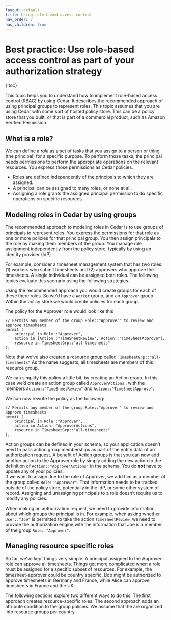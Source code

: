 ```yaml
---
layout: default
title: Using role-based access control
nav_order: 7
has_children: true
---
```


# Best practice: Use role-based access control as part of your authorization strategy

{:toc}

This topic helps you to understand how to implement role-based access control (RBAC) by using Cedar. It describes the recommended approach of using principal groups to represent roles. This topic assumes that you are using Cedar with some sort of hosted policy store. This can be a policy store that you built, or that is part of a commercial product, such as Amazon Verified Permission.

## What is a role?

We can define a *role* as a set of tasks that you assign to a person or thing (the principal) for a specific purpose. To perform those tasks, the principal needs permissions to perform the appropriate operations on the relevant resources. You express those permissions as Cedar policies. 

* Roles are defined independently of the principals to which they are assigned.
* A principal can be assigned to many roles, or none at all.
* Assigning a role grants the assigned principal permission to do specific operations on specific resources.

## Modeling roles in Cedar by using groups

The recommended approach to modeling roles in Cedar is to use groups of principals to represent roles. You express the permissions for that role as one or more policies for that principal group. You then assign principals to the role by making them members of the group. You manage role assignment independently from the policy store, typically by using an identity provider (IdP).

For example, consider a timesheet management system that has two roles: (1) workers who submit timesheets and (2) approvers who approve the timesheets. A single individual can be assigned both roles. The following topics evaluate this scenario using the following strategies.

Using the recommended approach you would create groups for each of these there roles. So we’d have a `Worker` group, and an `Approver` group. Within the policy store we would create policies for each group.

The policy for the Approver role would look like this

```cedar
// Permits any member of the group Role::"Approver" to review and approve timesheets
permit (
    principal in Role::"Approver",
    action in [Action::"TimeSheetReview", Action::"TimeSheetApprove"],
    resource in TimesheetGrp::"all-timesheets"
);
```

Note that we’ve also created a resource group called  `TimesheetGrp::"all-timesheets"`  As the name suggests, all timesheets are members of this resource group.

We can simplify this policy a little bit, by creating an Action group. In this case we’d create an action group called `ApproverActions` , with the members `Action::"TimeSheetReview"`  and  `Action::"TimeSheetApprove"`.   

We can now rewrite the policy as the following:

```cedar
// Permits any member of the group Role::"Approver" to review and approve timesheets
permit (
    principal in Role::"Approver",
    action in Action::"ApproverActions",
    resource in TimesheetGrp::"all-timesheets"
);
```
Action groups can be defined in your schema, so your application doesn’t need to pass action group memberships as part of the entity data of an authorization request. A benefit of Action groups is that you can now add another action to the Approver role by simply adding the new action to the definition of `Action::"ApproverActions"` in the schema. You do ***not*** have to update any of your policies.  
If we want to assign Joe to the role of Approver, we add him as a member of the group called `Role::"Approver"`.  That information needs to be tracked outside of the policy store, potentially in the IdP, or some other system of record. Assigning and unassigning principals to a role doesn’t require us to modify any policies. 

When making an authorization request, we need to provide information about which groups the principal is in. For example, when asking whether `User::"Joe"` is permitted to take the action `TimeSheetReview`, we need to provide the authorization engine with the information that Joe is a member of the group `Role::"Approver"`.  

## Managing resource specific roles 

So far, we’ve kept things very simple. A principal assigned to the Approver role can approve all timesheets. Things get more complicated when a role must be assigned for a specific subset of resources. For example, the timesheet-approver could be country specific. Bob might be authorized to approve timesheets in Germany and France, while Alice can approve timesheets in France and the UK.  

The following sections explore two different ways to do this. The first approach creates resource-specific roles. The second approach adds an attribute condition to the group policies. We assume that the are organized into resource groups per country.